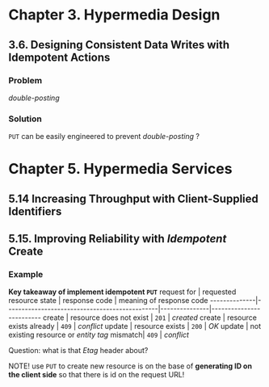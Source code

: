 # Chapter 3. Hypermedia Design
## 3.6. Designing Consistent Data Writes with Idempotent Actions
### Problem
*double-posting*
### Solution
`PUT` can be easily engineered to prevent *double-posting* ?


# Chapter 5. Hypermedia Services
## 5.14 Increasing Throughput with Client-Supplied Identifiers

## 5.15. Improving Reliability with *Idempotent* Create
### Example
**Key takeaway of implement idempotent `PUT`**
 request for  | requested resource state                      | response code | meaning of response code
--------------|-----------------------------------------------|---------------|-------------------------
 create       | resource does not exist                       | `201`         | *created*
 create       | resource exists already                       | `409`         | *conflict*
 update       | resource exists                               | `200`         | *OK*
 update       | not existing resource or *entity tag* mismatch| `409`         | *conflict*

Question: what is that *Etag* header about?

NOTE! use `PUT` to create new resource is on the base of **generating ID on the client side** so that there is id on the request URL!
